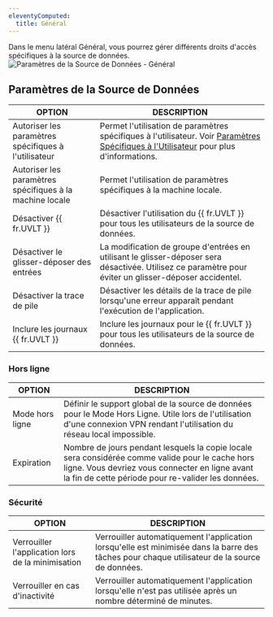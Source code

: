 ```yaml
---
eleventyComputed:
  title: Général
---
```

Dans le menu latéral Général, vous pourrez gérer différents droits d'accès spécifiques à la source de données.
![Paramètres de la Source de Données - Général](https://cdnweb.devolutions.net/docs/docs_en_rdm_mac_clip10374.png)

## Paramètres de la Source de Données
| OPTION                                | DESCRIPTION                                                                                    |
|---------------------------------------|------------------------------------------------------------------------------------------------|
| Autoriser les paramètres spécifiques à l'utilisateur | Permet l'utilisation de paramètres spécifiques à l'utilisateur. Voir [Paramètres Spécifiques à l'Utilisateur](/rdm/mac/commands/edit/setting-overrides/user-specific-settings/) pour plus d'informations. |
| Autoriser les paramètres spécifiques à la machine locale | Permet l'utilisation de paramètres spécifiques à la machine locale.                                            |
| Désactiver {{ fr.UVLT }}                 | Désactiver l'utilisation du {{ fr.UVLT }} pour tous les utilisateurs de la source de données.                       |
| Désactiver le glisser-déposer des entrées           | La modification de groupe d'entrées en utilisant le glisser-déposer sera désactivée. Utilisez ce paramètre pour éviter un glisser-déposer accidentel. |
| Désactiver la trace de pile                   | Désactiver les détails de la trace de pile lorsqu'une erreur apparaît pendant l'exécution de l'application. |
| Inclure les journaux {{ fr.UVLT }}            | Inclure les journaux pour le {{ fr.UVLT }} pour tous les utilisateurs de la source de données.                       |

### Hors ligne
| OPTION       | DESCRIPTION |
|--------------|-------------|
| Mode hors ligne | Définir le support global de la source de données pour le Mode Hors Ligne. Utile lors de l'utilisation d'une connexion VPN rendant l'utilisation du réseau local impossible. |
| Expiration   | Nombre de jours pendant lesquels la copie locale sera considérée comme valide pour le cache hors ligne. Vous devriez vous connecter en ligne avant la fin de cette période pour re-valider les données. |

### Sécurité
| OPTION                          | DESCRIPTION                                                                                         |
|---------------------------------|-----------------------------------------------------------------------------------------------------|
| Verrouiller l'application lors de la minimisation | Verrouiller automatiquement l'application lorsqu'elle est minimisée dans la barre des tâches pour chaque utilisateur de la source de données. |
| Verrouiller en cas d'inactivité                    | Verrouiller automatiquement l'application lorsqu'elle n'est pas utilisée après un nombre déterminé de minutes.        |
